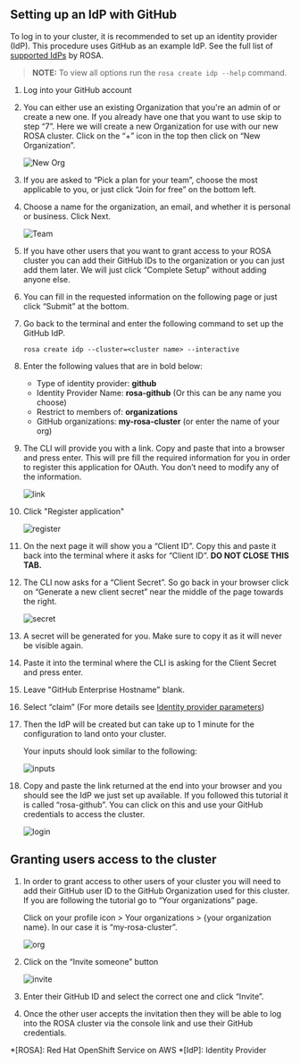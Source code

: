 ## Setting up an IdP with GitHub
To log in to your cluster, it is recommended to set up an identity provider (IdP). This procedure uses GitHub as an example IdP. See the full list of [supported IdPs](https://docs.openshift.com/rosa/rosa_getting_started/rosa-config-identity-providers.html#supported-identity-providers) by ROSA. 

> **NOTE:** To view all options run the `rosa create idp --help` command.

1. Log into your GitHub account
2. You can either use an existing Organization that you're an admin of or create a new one. If you already have one that you want to use skip to step “7”. Here we will create a new Organization for use with our new ROSA cluster.  Click on the “+”  icon in the top then click on “New Organization”.

    ![New Org](images/4-new-org.png)

3. If you are asked to “Pick a plan for your team”, choose the most applicable to you, or just click “Join for free” on the bottom left.
4. Choose a name for the organization, an email, and whether it is personal or business.  Click Next.

    ![Team](images/4-team.png)

5. If you have other users that you want to grant access to your ROSA cluster you can add their GitHub IDs to the organization or you can just add them later. We will just click “Complete Setup” without adding anyone else.
6. You can fill in the requested information on the following page or just click “Submit” at the bottom.
7. Go back to the terminal and enter the following command to set up the GitHub IdP.

    `rosa create idp --cluster=<cluster name> --interactive`

8. Enter the following values that are in bold below:
    
    * Type of identity provider: **github**
    * Identity Provider Name: **rosa-github** (Or this can be any name you choose)
    * Restrict to members of: **organizations**
    * GitHub organizations: **my-rosa-cluster** (or enter the name of your org)

9. The CLI will provide you with a link. Copy and paste that into a browser and press enter. This will pre fill the required information for you in order to register this application for OAuth. You don’t need to modify any of the information.

    ![link](images/4-link.png)

10. Click "Register application"

    ![register](images/4-register.png)

11. On the next page it will show you a “Client ID”.  Copy this and paste it back into the terminal where it asks for “Client ID”. **DO NOT CLOSE THIS TAB.**
12. The CLI now asks for a “Client Secret”.  So go back in your browser click on “Generate a new client secret” near the middle of the page towards the right.

    ![secret](images/4-secret.png)

13. A secret will be generated for you. Make sure to copy it as it will never be visible again.
14. Paste it into the terminal where the CLI is asking for the Client Secret and press enter.
15. Leave "GitHub Enterprise Hostname" blank.
16. Select “claim” (For more details see [Identity provider parameters](https://docs.openshift.com/container-platform/4.7/post_installation_configuration/preparing-for-users.html#identity-provider-parameters_post-install-preparing-for-users))
17. Then the IdP will be created but can take up to 1 minute for the configuration to land onto your cluster.
    
    Your inputs should look similar to the following:

    ![inputs](images/4-inputs.png)

18. Copy and paste the link returned at the end into your browser and you should see the IdP we just set up available.  If you followed this tutorial it is called “rosa-github”. You can click on this and use your GitHub credentials to access the cluster.

    ![login](images/4-login.png)

## Granting users access to the cluster
1. In order to grant access to other users of your cluster you will need to add their GitHub user ID to the GitHub Organization used for this cluster.  If you are following the tutorial go to “Your organizations” page.

    Click on your profile icon > Your organizations > {your organization name}.  In our case it is “my-rosa-cluster”.

    ![org](images/4-org.png)

2. Click on the “Invite someone” button

    ![invite](images/4-invite.png)

3. Enter their GitHub ID and select the correct one and click “Invite”.
4. Once the other user accepts the invitation then they will be able to log into the ROSA cluster via the console link and use their GitHub credentials.



*[ROSA]: Red Hat OpenShift Service on AWS
*[IdP]: Identity Provider